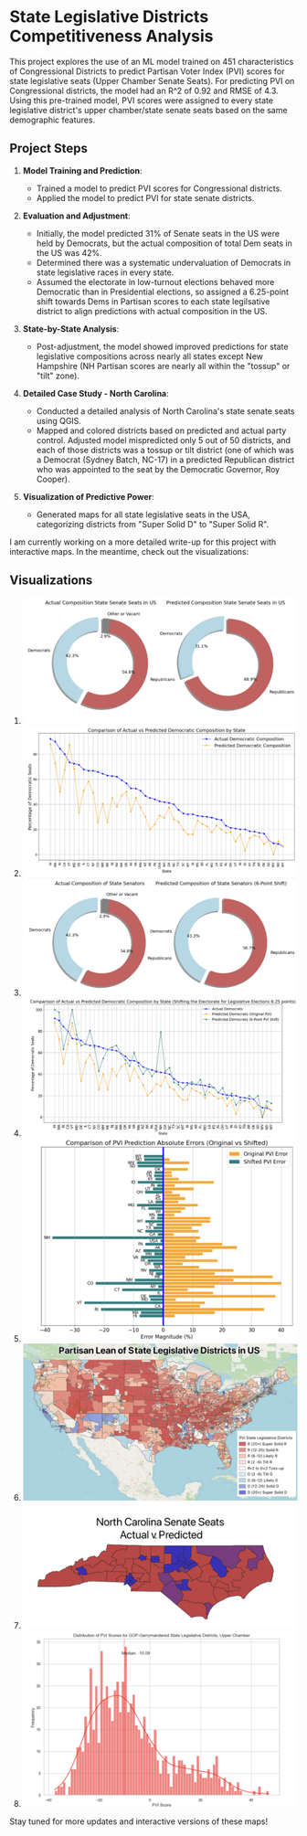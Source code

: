 # State Legislative Districts Competitiveness Analysis

This project explores the use of an ML model trained on 451 characteristics of Congressional Districts to predict Partisan Voter Index (PVI) scores for state legislative seats (Upper Chamber Senate Seats). For predicting PVI on Congressional districts, the model had an R^2 of 0.92 and RMSE of 4.3. Using this pre-trained model, PVI scores were assigned to every state legislative district's upper chamber/state senate seats based on the same demographic features.

## Project Steps

1. **Model Training and Prediction**:
    - Trained a model to predict PVI scores for Congressional districts.
    - Applied the model to predict PVI for state senate districts.

2. **Evaluation and Adjustment**:
    - Initially, the model predicted 31% of Senate seats in the US were held by Democrats, but the actual composition of total Dem seats in the US was 42%.
    - Determined there was a systematic undervaluation of Democrats in state legislative races in every state.
    - Assumed the electorate in low-turnout elections behaved more Democratic than in Presidential elections, so assigned a 6.25-point shift towards Dems in Partisan scores to each state legilsative district to align predictions with actual composition in the US.

3. **State-by-State Analysis**:
    - Post-adjustment, the model showed improved predictions for state legislative compositions across nearly all states except New Hampshire (NH Partisan scores are nearly all within the "tossup" or "tilt" zone).

4. **Detailed Case Study - North Carolina**:
    - Conducted a detailed analysis of North Carolina's state senate seats using QGIS.
    - Mapped and colored districts based on predicted and actual party control. Adjusted model mispredicted only 5 out of 50 districts, and each of those districts was a tossup or tilt district (one of which was a Democrat (Sydney Batch, NC-17) in a predicted Republican district who was appointed to the seat by the Democratic Governor, Roy Cooper).

5. **Visualization of Predictive Power**:
    - Generated maps for all state legislative seats in the USA, categorizing districts from "Super Solid D" to "Super Solid R".

I am currently working on a more detailed write-up for this project with interactive maps. In the meantime, check out the visualizations:

## Visualizations

1. ![Predicted Composition Donut](https://github.com/samforwill/State-Legislative-Districts-PVI/blob/main/images/1-%20Predicted%20Composition%20Donut.png)
2. ![Predicted Composition State Senates](https://github.com/samforwill/State-Legislative-Districts-PVI/blob/main/images/2-%20Predicted%20Composition%20State%20Senates.png)
3. ![Shifted Predicted Composition Donut](https://github.com/samforwill/State-Legislative-Districts-PVI/blob/main/images/3-%20Shifted%20Predicted%20Composition%20Donut.png)
4. ![Shifted Predicted Composition State Senates](https://github.com/samforwill/State-Legislative-Districts-PVI/blob/main/images/4-%20Shifted%20Predicted%20Composition%20State%20Senates.png)
5. ![Composition Error](https://github.com/samforwill/State-Legislative-Districts-PVI/blob/main/images/5-%20Composition%20Error.png)
6. ![USA PVI](https://github.com/samforwill/State-Legislative-Districts-PVI/blob/main/images/6-%20USA%20PVI.png)
7. ![NC Senate Seats](https://github.com/samforwill/State-Legislative-Districts-PVI/blob/main/images/7-%20NC%20Senate%20Seats.png)
8. ![GOP Gerrymander](https://github.com/samforwill/State-Legislative-Districts-PVI/blob/main/images/8-%20GOP%20Gerrymander.png)

Stay tuned for more updates and interactive versions of these maps!
